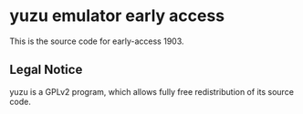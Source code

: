 yuzu emulator early access
=============

This is the source code for early-access 1903.

## Legal Notice

yuzu is a GPLv2 program, which allows fully free redistribution of its source code.